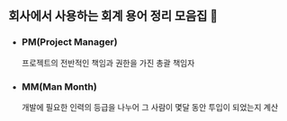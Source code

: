 회사에서 사용하는 회계 용어 정리 모음집 📒
-------------

<!-- *** -->
* ### PM(Project Manager) ###   
  프로젝트의 전반적인 책임과 권한을 가진 총괄 책임자
  
* ### MM(Man Month) ###   
  개발에 필요한 인력의 등급을 나누어 그 사람이 몇달 동안 투입이 되었는지 계산
